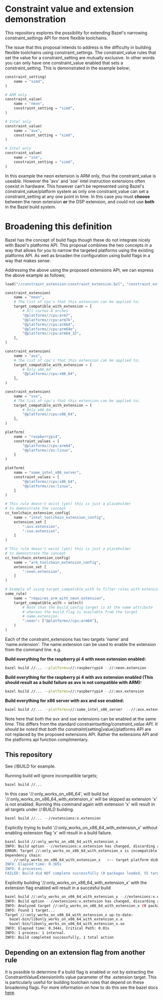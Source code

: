 # Constraint value and extension demonstration

This repository explores the possibility for extending Bazel's narrowing constraint_settings API for more flexible toolchains.

The issue that this proposal intends to address is the difficulty in building flexible toolchains using constraint_settings.
The constraint_value rules that set the value for a constraint_setting are mutually exclusive. In other words you can only
have one constraint_value enabled that sets a constraint_setting. This is demonstrated in the example below;

```python
constraint_setting(
    name = "simd",
)

# ARM only
constraint_value(
    name = "neon",
    constraint_setting = "simd",
)

# Intel only
constraint_value(
    name = "avx",
    constraint_setting = "simd",
)

# Intel only
constraint_value(
    name = "sse",
    constraint_setting = "simd",
)
```

In this example the neon extension is ARM only, thus the constraint_value is useable. However the 'avx' and 'sse' intel instruction extensions often coexist in hardware. This however can't be represented using
Bazel's constraint_value/platform system as only one constraint_value can set a constraint_setting at any one point in time.
In this case you must **choose** between the neon extension **or** the DSP extension, and could not use **both** in the Bazel
build system.

# Broadening this definition

Bazel has the concept of build flags though these do not integrate nicely with Bazel's platforms API. This proposal combines
the two concepts in a way that allows for you to narrow the targeted platforms using the existing platforms API. As well
as broaden the configuration using build flags in a way that makes sense.

Addressing the above using the proposed extensions API, we can express the above example as follows;

```python
load("//constraint_extension:constraint_extension.bzl", "constraint_extension")

constraint_extension(
    name = "neon",
    # The list of cpu's that this extension can be applied to;
    target_compatible_with_extension = [
        # All cortex-A arches
        "@platforms//cpu:arm7",
        "@platforms//cpu:arm7k",
        "@platforms//cpu:arm64",
        "@platforms//cpu:arm64e",
        "@platforms//cpu:arm64_32",
    ],
)

constraint_extension(
    name = "avx",
    # The list of cpu's that this extension can be applied to;
    target_compatible_with_extension = [
        # Only x86_64
        "@platforms//cpu:x86_64",
    ],
)

constraint_extension(
    name = "sse",
    # The list of cpu's that this extension can be applied to;
    target_compatible_with_extension = [
        # Only x86_64
        "@platforms//cpu:x86_64",
    ],
)

platform(
    name = "raspberrypi4",
    constraint_values = [
        "@platforms//cpu:arm64",
        "@platforms//os:linux",
    ]
)

platform(
    name = "some_intel_x86_server",
    constraint_values = [
        "@platforms//cpu:x86_64",
        "@platforms//os:linux",
    ]
)

# This rule doesn't exist (yet) this is just a placeholder
# to demonstrate the concept
cc_toolchain_extension_config(
    name = "intel_toolchain_extension_config",
    extension_set [
        ":avx.extension",
        ":sse.extension",
    ]
)

# This rule doesn't exist (yet) this is just a placeholder
# to demonstrate the concept
cc_toolchain_extension_config(
    name = "arm_toolchain_extension_config",
    extension_set [
        ":neon.extension",
    ]
)

# Example of using target_compatible_with to filter rules with extensions
some_rule(
    name = "requires_arm_with_neon_extension",
    target_compatible_with = select(
        # Note that the build_config target is at the name attribute
        # whereas the build_flag is available from the target
        # name.extension.
        ":neon": ["@platforms//cpu:arm64"],
    )
)
```

Each of the constraint_extensions has two targets 'name' and 'name.extension'. The name.extension can be used to
enable the extension from the command line. e.g.

**Build everything for the raspberry pi 4 with neon extension enabled:**

```sh
bazel build //... --platforms=//:raspberrypi4 --//:neon.extension
```

**Build everything for the raspberry pi 4 with avx extension enabled (This should result as a build failure as avx is not compatible with ARM):**

```sh
bazel build //... --platforms=//:raspberrypi4 --//:avx.extension
```

**Build everything for x86 server with avx and sse enabled:**

```sh
bazel build //... --platforms=//:some_intel_x86_server  --//:avx.extension --//:sse.extension
```

Note here that both the avx and sse extensions can be enabled at the same time. This differs from the standard constraint*setting/constraint_value API.
It should be noted that both the constraint*{setting|value}/platforms API are not replaced by the proposed extensions API. Rather the extensions API
and the platforms api function complimentary.

## This repository

See //BUILD for example.

Running build will ignore incompatible targets;

```sh
bazel build //...
```

In this case '//:only_works_on_x86_64', will build but '//:only_works_on_x86_64_with_extension_x' will be skipped as
extension 'x' is not enabled. Running this command again with extension 'x' will result in all targets under //:BUILD
building.

```sh
bazel build //... --//extensions:x.extension
```

Explicitly trying to build '//:only_works_on_x86_64_with_extension_x' without enabling extension flag 'x' will result in a
build failure.

```sh
bazel build //:only_works_on_x86_64_with_extension_x
INFO: Build option --//extensions:x.extension has changed, discarding analysis cache.
ERROR: Target //:only_works_on_x86_64_with_extension_x is incompatible and cannot be built, but was explicitly requested.
Dependency chain:
    //:only_works_on_x86_64_with_extension_x   <-- target platform didn't satisfy constraint @platforms//:incompatible
INFO: Elapsed time: 0.365s
INFO: 0 processes.
FAILED: Build did NOT complete successfully (0 packages loaded, 55 targets configured)
```

Explicitly building '//:only_works_on_x86_64_with_extension_x' with the extension flag enabled will result in a succesful build

```sh
bazel build //:only_works_on_x86_64_with_extension_x --//extensions:x.extension
INFO: Build option --//extensions:x.extension has changed, discarding analysis cache.
INFO: Analyzed target //:only_works_on_x86_64_with_extension_x (0 packages loaded, 53 targets configured).
INFO: Found 1 target...
Target //:only_works_on_x86_64_with_extension_x up-to-date:
  bazel-bin/libonly_works_on_x86_64_with_extension_x.a
  bazel-bin/libonly_works_on_x86_64_with_extension_x.so
INFO: Elapsed time: 0.344s, Critical Path: 0.01s
INFO: 1 process: 1 internal.
INFO: Build completed successfully, 1 total action
```

## Depending on an extension flag from another rule

It is possible to determine if a build flag is enabled or not by extracting the ConstraintValueExtensionInfo.value parameter of the
.extension target. This is particularly useful for building toolchain rules that depend on these broadening flags. For more information
on how to do this see the bazel docs [here](https://docs.bazel.build/versions/1.0.0/skylark/rules.html#providers).

